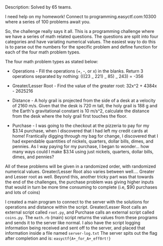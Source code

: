 Description:
Solved by 65 teams.

I need help on my homework! Connect to programming.easyctf.com:10300 where a series of 100 problems await you.

So, the challenge really says it all. This is a programming challenge where we have a series of math related questions. The questions are split into four categories and have variating numerical values. The easiest way to do this is to parse out the numbers for the specific problem and define function for each of the four math problem types.

The four math problem types as stated below:

* Operations -
  Fill the operations (+, -, or x) in the blanks. Return 3 operations separated by nothing: (((23 _ 221) _ 85) _ 243) = -356

* Greater/Lesser Root -
  Find the value of the greater root: 32x^2 + 4384x - 2625216

* Distance -
  A holy grail is projected from the side of a desk at a velocity of 2160 m/s. Given that the desk is 720 m tall, the holy grail is 188 g and the Earth's gravitational constant is 10 m/s^2, calculate the distance from the desk where the holy grail first touches the floor.

* Purchase -
  I was going to the checkout at the pizzeria to pay for my $3.14 purchase, when I discovered that I had left my credit cards at home! Frantically digging through my bag for change, I discovered that I had expendable quantities of nickels, quarters, dollar bills, dimes, and pennies. As I way paying for my purchase, I began to wonder... how many ways could I make $3.14 using just nickels, quarters, dollar bills, dimes, and pennies?

All of these problems will be given in a randomized order, with randomized numerical values. Greater/Lesser Root also varies between well.... Greater and Lesser root as well. Beyond this, another tricky part was that towards the end of the challenges, the purchase problem was giving higher inputs that would in turn be more time consuming to complete (i.e, $90 purchases and lots of coins)

I created a main program to connect to the server with the solutions for operations and distance within the script. Greater/Lesser Root calls an external script called `root.py`, and Purchase calls an external script called `coins.py`. The `math.rb` (main) script returns the values from these programs and sends it to the server like normal. I also have the script logging information being received and sent off to the server, and placed that information inside a file named `server-log.txt`
The server spits out the flag after completion and is: `easyctf{A+_for_A+_eff0rt!}`
